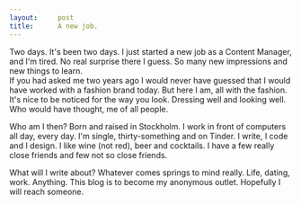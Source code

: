 ```yaml
---
layout:     post
title:      A new job.
---
```


Two days. It's been two days. I just started a new job as a Content Manager, and I'm tired. No real surprise there I guess. So many new impressions and new things to learn.  
If you had asked me two years ago I would never have guessed that I would have worked with a fashion brand today. But here I am, all with the fashion. It's nice to be noticed for the way you look. Dressing well and looking well. Who would have thought, me of all people.

Who am I then? Born and raised in Stockholm. I work in front of computers all day, every day. I'm single, thirty-something and on Tinder. I write, I code and I design. I like wine (not red), beer and cocktails. I have a few really close friends and few not so close friends.

What will I write about? Whatever comes springs to mind really. Life, dating, work. Anything. This blog is to become my anonymous outlet. Hopefully I will reach someone.